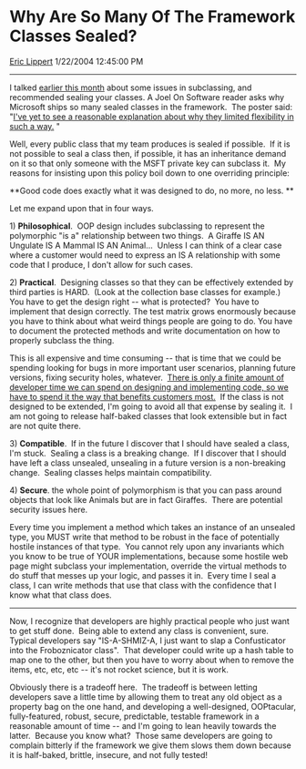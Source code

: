 # Why Are So Many Of The Framework Classes Sealed?

[Eric Lippert](https://social.msdn.microsoft.com/profile/Eric%20Lippert) 1/22/2004 12:45:00 PM

-----

 

I talked [earlier this month](http://blogs.msdn.com/ericlippert/archive/2004/01/07/48399.aspx) about some issues in subclassing, and recommended sealing your classes. A Joel On Software reader asks why Microsoft ships so many sealed classes in the framework.  The poster said: "[I've yet to see a reasonable explanation about why they limited flexibility in such a way.](http://discuss.fogcreek.com/joelonsoftware/default.asp?cmd=show&ixPost=106245&ixReplies=9) " 

Well, every public class that my team produces is sealed if possible.  If it is not possible to seal a class then, if possible, it has an inheritance demand on it so that only someone with the MSFT private key can subclass it.  My reasons for insisting upon this policy boil down to one overriding principle: 

**Good code does exactly what it was designed to do, no more, no less. **

Let me expand upon that in four ways. 

1\) **Philosophical**.  OOP design includes subclassing to represent the polymorphic "is a" relationship between two things.  A Giraffe IS AN Ungulate IS A Mammal IS AN Animal...  Unless I can think of a clear case where a customer would need to express an IS A relationship with some code that I produce, I don't allow for such cases. 

2\) **Practical**.  Designing classes so that they can be effectively extended by third parties is HARD.  (Look at the collection base classes for example.) You have to get the design right -- what is protected?  You have to implement that design correctly. The test matrix grows enormously because you have to think about what weird things people are going to do. You have to document the protected methods and write documentation on how to properly subclass the thing.   

This is all expensive and time consuming -- that is time that we could be spending looking for bugs in more important user scenarios, planning future versions, fixing security holes, whatever.  [There is only a finite amount of developer time we can spend on designing and implementing code, so we have to spend it the way that benefits customers most.](http://blogs.msdn.com/ericlippert/archive/2003/10/28/53298.aspx)  If the class is not designed to be extended, I'm going to avoid all that expense by sealing it.  I am not going to release half-baked classes that look extensible but in fact are not quite there. 

3\) **Compatible**.  If in the future I discover that I should have sealed a class, I'm stuck.  Sealing a class is a breaking change.  If I discover that I should have left a class unsealed, unsealing in a future version is a non-breaking change.  Sealing classes helps maintain compatibility. 

4\) **Secure**. the whole point of polymorphism is that you can pass around objects that look like Animals but are in fact Giraffes.  There are potential security issues here. 

Every time you implement a method which takes an instance of an unsealed type, you MUST write that method to be robust in the face of potentially hostile instances of that type.  You cannot rely upon any invariants which you know to be true of YOUR implementations, because some hostile web page might subclass your implementation, override the virtual methods to do stuff that messes up your logic, and passes it in.  Every time I seal a class, I can write methods that use that class with the confidence that I know what that class does. 

-----

Now, I recognize that developers are highly practical people who just want to get stuff done.  Being able to extend any class is convenient, sure.  Typical developers say "IS-A-SHMIZ-A, I just want to slap a Confusticator into the Froboznicator class".  That developer could write up a hash table to map one to the other, but then you have to worry about when to remove the items, etc, etc, etc -- it's not rocket science, but it is work. 

Obviously there is a tradeoff here.  The tradeoff is between letting developers save a little time by allowing them to treat any old object as a property bag on the one hand, and developing a well-designed, OOPtacular, fully-featured, robust, secure, predictable, testable framework in a reasonable amount of time -- and I'm going to lean heavily towards the latter.  Because you know what?  Those same developers are going to complain bitterly if the framework we give them slows them down because it is half-baked, brittle, insecure, and not fully tested\!

